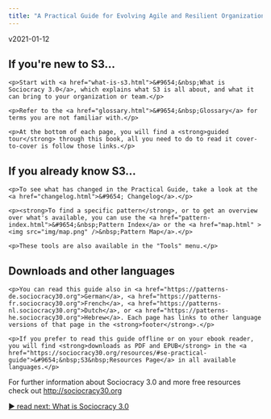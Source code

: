 ```yaml
---
title: "A Practical Guide for Evolving Agile and Resilient Organizations with Sociocracy 3.0"
---
```



<p class="hp-version">v2021-01-12</p>

<div class="homepage-box hp-box1">
    <h2> If you're new to S3…</h2>

    <p>Start with <a href="what-is-s3.html">&#9654;&nbsp;What is Sociocracy 3.0</a>, which explains what S3 is all about, and what it can bring to your organization or team.</p>

    <p>Refer to the <a href="glossary.html">&#9654;&nbsp;Glossary</a> for terms you are not familiar with.</p>

    <p>At the bottom of each page, you will find a <strong>guided tour</strong> through this book, all you need to do to read it cover-to-cover is follow those links.</p>
</div>

<div class="homepage-box hp-box2">
    <h2>If you already know S3…</h2>

    <p>To see what has changed in the Practical Guide, take a look at the <a href="changelog.html">&#9654; Changelog</a>.</p>

    <p><strong>To find a specific pattern</strong>, or to get an overview over what's available, you can use the <a href="pattern-index.html">&#9654;&nbsp;Pattern Index</a> or the <a href="map.html" ><img src="img/map.png" />&nbsp;Pattern Map</a>.</p>

    <p>These tools are also available in the "Tools" menu.</p>
</div>


<div class="homepage-box hp-box3">
    <h2>Downloads and other languages</h2>

    <p>You can read this guide also in <a href="https://patterns-de.sociocracy30.org">German</a>, <a href="https://patterns-fr.sociocracy30.org">French</a>, <a href="https://patterns-nl.sociocracy30.org">Dutch</a>, or <a href="https://patterns-he.sociocracy30.org">Hebrew</a>. Each page has links to other language versions of that page in the <strong>footer</strong>.</p>

    <p>If you prefer to read this guide offline or on your ebook reader, you will find <strong>downloads as PDF and EPUB</strong> in the <a href="https://sociocracy30.org/resources/#se-practical-guide">&#9654;&nbsp;S3&nbsp;Resources Page</a> in all available languages.</p>
</div>

<p>For further information about Sociocracy 3.0 and more free resources check out <a href="http://sociocracy30.org">http://sociocracy30.org</a></p>

[&#9654; read next: What is Sociocracy 3.0](what-is-s3.html)
